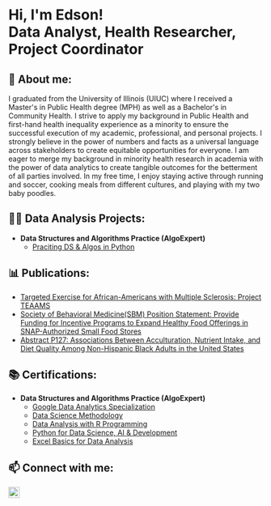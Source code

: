 <h1>Hi, I'm Edson! <br/> Data Analyst</a>, Health Researcher</a>, Project Coordinator</a></h2>
<h2> 👋 About me:</h2>
I graduated from the University of Illinois (UIUC) where I received a Master's in Public Health degree (MPH) as well as a Bachelor's in Community Health. I strive to apply my background in Public Health and first-hand health inequality experience as a minority to ensure the successful execution of my academic, professional, and personal projects. I strongly believe in the power of numbers and facts as a universal language across stakeholders to create equitable opportunities for everyone. I am eager to merge my background in minority health research in academia with the power of data analytics to create tangible outcomes for the betterment of all parties involved. In my free time, I enjoy staying active through running and soccer, cooking meals from different cultures, and playing with my two baby poodles. 

<h2>👨‍💻 Data Analysis Projects:</h2>

- <b>Data Structures and Algorithms Practice (AlgoExpert)</b>
  - [Praciting DS & Algos in Python](https://github.com/joshmadakor1/Algorithms-Practice)

<h2>📊 Publications:</h2>

- [Targeted Exercise for African-Americans with Multiple Sclerosis: Project TEAAMS](https://www.sciencedirect.com/science/article/pii/S1551714423000113?dgcid=author)
- [Society of Behavioral Medicine(SBM) Position Statement: Provide Funding for Incentive Programs to Expand Healthy Food Offerings in SNAP-Authorized Small Food Stores](https://pubmed.ncbi.nlm.nih.gov/33200771/)
- [Abstract P127: Associations Between Acculturation, Nutrient Intake, and Diet Quality Among Non-Hispanic Black Adults in the United States](https://www.ahajournals.org/doi/10.1161/circ.143.suppl_1.P127)
<h2>📚 Certifications:</h2>

- <b>Data Structures and Algorithms Practice (AlgoExpert)</b>
  - [Google Data Analytics Specialization](https://www.coursera.org/account/accomplishments/specialization/certificate/CCSHG4BFFFPZ)
  - [Data Science Methodology](https://www.coursera.org/account/accomplishments/certificate/HX5LAFRY7BWR)
  - [Data Analysis with R Programming](https://www.coursera.org/account/accomplishments/certificate/XRXRP7ZNWV6Y)
  - [Python for Data Science, AI & Development](https://www.coursera.org/account/accomplishments/certificate/DNPL8TQV9CHS)
  - [Excel Basics for Data Analysis](https://www.coursera.org/account/accomplishments/certificate/49NNXG96TY6H)

<h2> 📫 Connect with me:</h2>

[<img align="left" alt="JoshMadakor | LinkedIn" width="22px" src="https://cdn.jsdelivr.net/npm/simple-icons@v3/icons/linkedin.svg" />][linkedin]


[linkedin]: linkedin.com/in/edson-flores-214b38139

<!--
**joshmadakor1/joshmadakor1** is a ✨ _special_ ✨ repository because its `README.md` (this file) appears on your GitHub profile.

Here are some ideas to get you started:

- 🔭 I’m currently working on ...
- 🌱 I’m currently learning ...
- 👯 I’m looking to collaborate on ...
- 🤔 I’m looking for help with ...
- 💬 Ask me about ...
- 📫 How to reach me: ...
- 😄 Pronouns: ...
- ⚡ Fun fact: ...
-->
